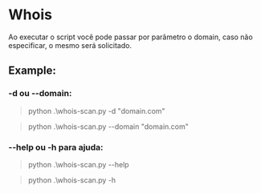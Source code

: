 # Whois

Ao executar o script você pode passar por parâmetro o domain, caso não especificar, o mesmo será solicitado. 

## Example:

### -d ou --domain:

> python .\whois-scan.py -d "domain.com"

> python .\whois-scan.py --domain "domain.com"

### --help ou -h para ajuda:

> python .\whois-scan.py --help

> python .\whois-scan.py -h
